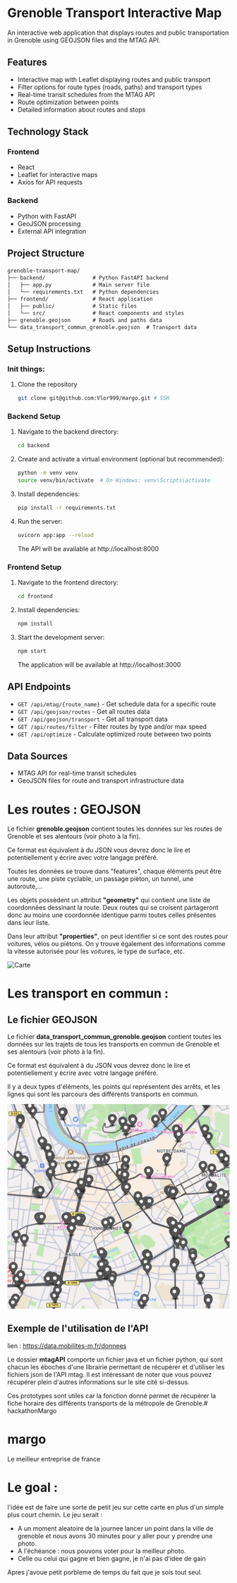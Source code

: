 # Grenoble Transport Interactive Map

An interactive web application that displays routes and public transportation in Grenoble using GEOJSON files and the MTAG API.

## Features

- Interactive map with Leaflet displaying routes and public transport
- Filter options for route types (roads, paths) and transport types
- Real-time transit schedules from the MTAG API
- Route optimization between points
- Detailed information about routes and stops

## Technology Stack

### Frontend
- React
- Leaflet for interactive maps
- Axios for API requests

### Backend
- Python with FastAPI
- GeoJSON processing
- External API integration

## Project Structure

```
grenoble-transport-map/
├── backend/               # Python FastAPI backend
│   ├── app.py             # Main server file
│   └── requirements.txt   # Python dependencies
├── frontend/              # React application
│   ├── public/            # Static files
│   └── src/               # React components and styles
├── grenoble.geojson       # Roads and paths data
└── data_transport_commun_grenoble.geojson  # Transport data
```

## Setup Instructions

### Init things:
1. Clone the repository
   ```bash
   git clone git@github.com:Vlor999/margo.git # SSH
   ```

### Backend Setup

1. Navigate to the backend directory:
   ```bash
   cd backend
   ```

2. Create and activate a virtual environment (optional but recommended):
   ```bash
   python -m venv venv
   source venv/bin/activate  # On Windows: venv\Scripts\activate
   ```

3. Install dependencies:
   ```bash
   pip install -r requirements.txt
   ```

4. Run the server:
   ```bash
   uvicorn app:app --reload
   ```
   The API will be available at http://localhost:8000

### Frontend Setup

1. Navigate to the frontend directory:
   ```bash
   cd frontend
   ```

2. Install dependencies:
   ```bash
   npm install
   ```

3. Start the development server:
   ```bash
   npm start
   ```
   The application will be available at http://localhost:3000

## API Endpoints

- `GET /api/mtag/{route_name}` - Get schedule data for a specific route
- `GET /api/geojson/routes` - Get all routes data
- `GET /api/geojson/transport` - Get all transport data
- `GET /api/routes/filter` - Filter routes by type and/or max speed
- `GET /api/optimize` - Calculate optimized route between two points

## Data Sources

- MTAG API for real-time transit schedules
- GeoJSON files for route and transport infrastructure data

# Les routes : GEOJSON

Le fichier **grenoble.geojson** contient toutes les données sur les routes de Grenoble et ses alentours (voir photo à la fin).

Ce format est équivalent à du JSON vous devrez donc le lire et potentiellement y écrire avec votre langage préféré.

Toutes les données se trouve dans "features", chaque éléments peut être une route, une piste cyclable, un passage piéton, un tunnel, une autoroute,...

Les objets possèdent un attribut **"geometry"** qui contient une liste de coordonnées dessinant la route. Deux routes qui se croisent partageront donc au moins une coordonnée identique parmi toutes celles présentes dans leur liste.

Dans leur attribut **"properties"**, on peut identifier si ce sont des routes pour voitures, vélos ou piétons. On y trouve également des informations comme la vitesse autorisée pour les voitures, le type de surface, etc.


![Carte](https://i.pinimg.com/736x/47/7a/34/477a34692040c9cdda3ba36dd7d22865.jpg)

# Les transport en commun : 

## Le fichier GEOJSON

Le fichier **data_transport_commun_grenoble.geojson** contient toutes les données sur les trajets de tous les transports en commun de Grenoble et ses alentours (voir photo à la fin).

Ce format est équivalent à du JSON vous devrez donc le lire et potentiellement y écrire avec votre langage préféré.

Il y a deux types d'éléments, les points qui représentent des arrêts, et les lignes qui sont les parcours des différents transports en commun.

![Carte](photo_transport_exemple.png)

## Exemple de l'utilisation de l'API

lien : https://data.mobilites-m.fr/donnees 

Le dossier **mtagAPI** comporte un fichier java et un fichier python, qui sont chacun les éboches d'une librairie permettant de récupérer et d'utiliser les fichiers json de l'API mtag. Il est intéressant de noter que vous pouvez récupérer plein d'autres informations sur le site cité si-dessus.  

Ces prototypes sont utiles car la fonction donné permet de récupérer la fiche horaire des différents transports de la métropole de Grenoble.# hackathonMargo

# margo
Le meilleur entreprise de france 

# Le goal : 
l'idée est de faire une sorte de petit jeu sur cette carte en plus d'un simple plus court chemin.
Le jeu serait : 
- A un moment aleatoire de la journee lancer un point dans la ville de grenoble et nous avons 30 minutes pour y aller pour y prendre une photo.
- A l'échéance : nous pouvons voter pour la meilleur photo.
- Celle ou celui qui gagne et bien gagne, je n'ai pas d'idee de gain

Apres j'avoue petit porbleme de temps du fait que je sois tout seul.

